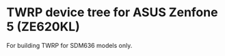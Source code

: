 TWRP device tree for ASUS Zenfone 5 (ZE620KL)
========================================================

For building TWRP for SDM636 models only.
